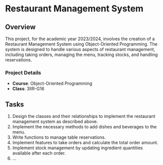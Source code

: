 # Restaurant Management System

## Overview
This project, for the academic year 2023/2024, involves the creation of a Restaurant Management System using Object-Oriented Programming. The system is designed to handle various aspects of restaurant management, including taking orders, managing the menu, tracking stocks, and handling reservations.

### Project Details
- **Course**: Object-Oriented Programming
- **Class**: 3IIR-G16

## Tasks

1. Design the classes and their relationships to implement the restaurant management system as described above.
2. Implement the necessary methods to add dishes and beverages to the menu.
3. Write functions to manage table reservations.
4. Implement features to take orders and calculate the total order amount.
5. Implement stock management by updating ingredient quantities available after each order.
6. ...

